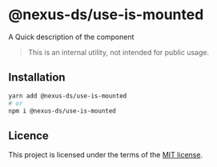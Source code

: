 # @nexus-ds/use-is-mounted

A Quick description of the component

> This is an internal utility, not intended for public usage.

## Installation

```sh
yarn add @nexus-ds/use-is-mounted
# or
npm i @nexus-ds/use-is-mounted
```



## Licence

This project is licensed under the terms of the
[MIT license](https://github.com/NexusDesignSystem/nexus-ds/blob/main/LICENSE).
